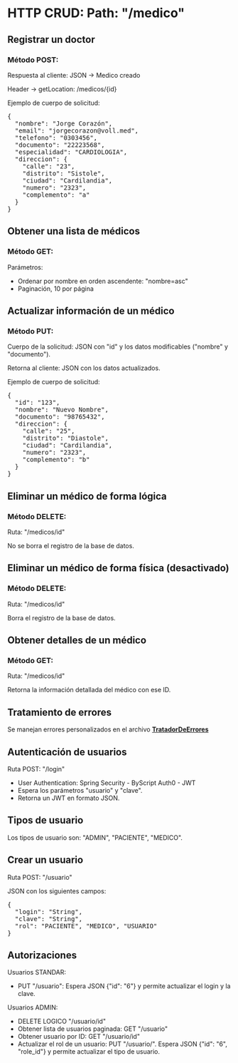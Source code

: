 <h1>HTTP CRUD: Path: "/medico"</h1>
<h2>Registrar un doctor</h2>
<h3>Método POST:</h3>
<p>Respuesta al cliente: JSON -> Medico creado</p>
<p>Header -> getLocation: /medicos/{id}</p>
<p>Ejemplo de cuerpo de solicitud:</p>
<pre>
{
  "nombre": "Jorge Corazón",
  "email": "jorgecorazon@voll.med",
  "telefono": "0303456",
  "documento": "22223568",
  "especialidad": "CARDIOLOGIA",
  "direccion": {
    "calle": "23",
    "distrito": "Sistole",
    "ciudad": "Cardilandia",
    "numero": "2323",
    "complemento": "a"
  }
}
</pre>
<h2>Obtener una lista de médicos</h2>
<h3>Método GET:</h3>
<p>Parámetros:</p>
<ul>
  <li>Ordenar por nombre en orden ascendente: "nombre=asc"</li>
  <li>Paginación, 10 por página</li>
</ul>
<h2>Actualizar información de un médico</h2>
<h3>Método PUT:</h3>
<p>Cuerpo de la solicitud: JSON con "id" y los datos modificables ("nombre" y "documento").</p>
<p>Retorna al cliente: JSON con los datos actualizados.</p>
<p>Ejemplo de cuerpo de solicitud:</p>
<pre>
{
  "id": "123",
  "nombre": "Nuevo Nombre",
  "documento": "98765432",
  "direccion": {
    "calle": "25",
    "distrito": "Diastole",
    "ciudad": "Cardilandia",
    "numero": "2323",
    "complemento": "b"
  }
}
</pre>
<h2>Eliminar un médico de forma lógica</h2>
<h3>Método DELETE:</h3>
<p>Ruta: "/medicos/id"</p>
<p>No se borra el registro de la base de datos.</p>
<h2>Eliminar un médico de forma física (desactivado)</h2>
<h3>Método DELETE:</h3>
<p>Ruta: "/medicos/id"</p>
<p>Borra el registro de la base de datos.</p>
<h2>Obtener detalles de un médico</h2>
<h3>Método GET:</h3>
<p>Ruta: "/medicos/id"</p>
<p>Retorna la información detallada del médico con ese ID.</p>
<h2>Tratamiento de errores</h2>
<p>Se manejan errores personalizados en el archivo <a href="https://github.com/denisrold/voll.med/blob/master/voll-med/api/src/main/java/voll/med/api/infra/errores/TratadorDeErrores.java"><b>TratadorDeErrores</b></a></p>
<h2>Autenticación de usuarios</h2>
<p>Ruta POST: "/login"</p>
<ul>
  <li>User Authentication: Spring Security - ByScript Auth0 - JWT</li>
  <li>Espera los parámetros "usuario" y "clave".</li>
  <li>Retorna un JWT en formato JSON.</li>
</ul>
<h2>Tipos de usuario</h2>
<p>Los tipos de usuario son: "ADMIN", "PACIENTE", "MEDICO".</p>
<h2>Crear un usuario</h2>
<p>Ruta POST: "/usuario"</p>
<p>JSON con los siguientes campos:</p>
<pre>
{
  "login": "String",
  "clave": "String",
  "rol": "PACIENTE", "MEDICO", "USUARIO"
}
</pre>
<h2>Autorizaciones</h2>
<p>Usuarios STANDAR:</p>
<ul>
  <li>PUT "/usuario": Espera JSON {"id": "6"} y permite actualizar el login y la clave.</li>
</ul>
<p>Usuarios ADMIN:</p>
<ul>
  <li>DELETE LOGICO "/usuario/id"</li>
  <li>Obtener lista de usuarios paginada: GET "/usuario"</li>
  <li>Obtener usuario por ID: GET "/usuario/id"</li>
  <li>Actualizar el rol de un usuario: PUT "/usuario/". Espera JSON {"id": "6", "role_id"} y permite actualizar el tipo de usuario.</li>
</ul>